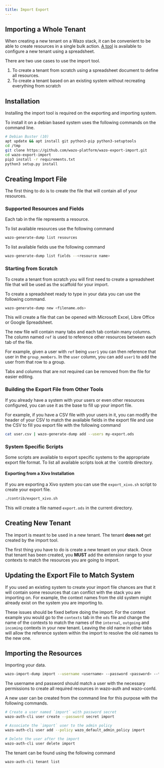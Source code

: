 ```yaml
---
title: Import Export
---
```


## Importing a Whole Tenant

When creating a new tenant on a Wazo stack, it can be convenient to be able to create resources in a
single bulk action. [A tool](https://github.com/wazo-platform/wazo-export-import) is available to
configure a new tenant using a spreadsheet.

There are two use cases to use the import tool.

1. To create a tenant from scratch using a spreadsheet document to define all resources.
2. To create a tenant based on an existing system without recreating everything from scratch

## Installation

Installing the import tool is required on the exporting and importing system.

To install it on a debian based system uses the following commands on the command line.

```sh
# Debian Buster (10)
apt update && apt install git python3-pip python3-setuptools
cd /tmp
git clone https://github.com/wazo-platform/wazo-export-import.git
cd wazo-export-import
pip3 install -r requirements.txt
python3 setup.py install
```

## Creating Import File

The first thing to do is to create the file that will contain all of your resources.

### Supported Resources and Fields

Each tab in the file represents a resource.

To list available resources use the following command

```sh
wazo-generate-dump list resources
```

To list available fields use the following command

```sh
wazo-generate-dump list fields --<resource name>
```

### Starting from Scratch

To create a tenant from scratch you will first need to create a spreadsheet file that will be used
as the scaffold for your import.

To create a spreadsheet ready to type in your data you can use the following command.

```sh
wazo-generate-dump new <filename.ods>
```

This will create a file that can be opened with Microsoft Excel, Libre Office or Google Spreadsheet.

The new file will contain many tabs and each tab contain many columns. The column named `ref` is
used to reference other resources between each tab of the file.

For example, given a user with `ref` being `user1` you can then reference that user in the
`group_members`. In the `user` column, you can add `user1` to add the user from that row to a group.

Tabs and columns that are not required can be removed from the file for easier editing.

### Building the Export File from Other Tools

If you already have a system with your users or even other resources configured, you can use it as
the base to fill up your import file.

For example, if you have a CSV file with your users in it, you can modify the header of your CSV to
match the available fields in the export file and use the CSV to fill you export file with the
following command

```sh
cat user.csv | wazo-generate-dump add --users my-export.ods
```

### System Specific Scripts

Some scripts are available to export specific systems to the appropriate export file format. To list
all available scripts look at the `contrib directory.

#### Exporting from a Xivo Installation

If you are exporting a Xivo system you can use the `export_xivo.sh` script to create your export
file.

```sh
./contrib/export_xivo.sh
```

This will create a file named `export.ods` in the current directory.

## Creating New Tenant

The import is meant to be used in a new tenant. The tenant **does not** get created by the import
tool.

The first thing you have to do is create a new tenant on your stack. Once that tenant has been
created, you **MUST** add the extension range to your contexts to match the resources you are going
to import.

## Updating the Export File to Match System

If you used an existing system to create your import file chances are that it will contain some
resources that can conflict with the stack you are importing on. For example, the context names from
the old system might already exist on the system you are importing to.

These issues should be fixed before doing the import. For the context example you would go to the
`contexts` tab in the `ods` file and change the name of the contexts to match the names of the
`internal`, `outgoing` and `incoming` contexts in your new tenant. Leaving the old name in other
tabs will allow the reference system within the import to resolve the old names to the new one.

## Importing the Resources

Importing your data.

```sh
wazo-import-dump import --username <username> --password <password> --tenant <tenant-uuid> <filename.ods>
```

The username and password should match a user with the necessary permissions to create all required
resources in wazo-auth and wazo-confd.

A new user can be created from the command line for this purpose with the following commands.

```sh
# Create a user named `import` with password secret
wazo-auth-cli user create --password secret import

# Associate the `import` user to the admin policy
wazo-auth-cli user add --policy wazo_default_admin_policy import

# Delete the user after the import
wazo-auth-cli user delete import
```

The tenant can be found using the following command

```sh
wazo-auth-cli tenant list
```
